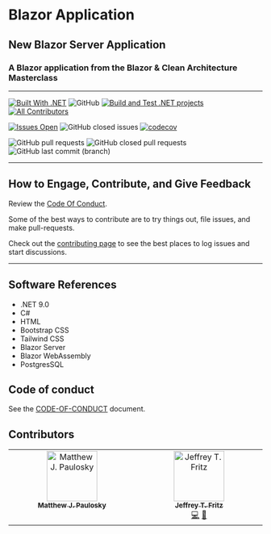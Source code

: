 # Blazor Application

## New Blazor Server Application

### A Blazor application from the Blazor & Clean Architecture Masterclass

****

[![Built With .NET](https://img.shields.io/badge/Built_With_.NET-512BD4?style=plastic&logo=DotNet&logoColor=white)](https://dot.net)
![GitHub](https://img.shields.io/github/license/mpaulosky/BlazingBlog?logo=github)
[![Build and Test .NET projects](https://github.com/mpaulosky/BlazingBlog/actions/workflows/dotnet.yml/badge.svg?branch=main)](https://github.com/mpaulosky/BlazingBlog/actions/workflows/dotnet.yml)<!-- ALL-CONTRIBUTORS-BADGE:START - Do not remove or modify this section -->
[![All Contributors](https://img.shields.io/badge/all_contributors-2-orange.svg?style=flat-square)](#contributors-)
<!-- ALL-CONTRIBUTORS-BADGE:END --> 

[![Issues Open](https://img.shields.io/github/issues/mpaulosky/BlazingBlog.svg?style=flatsquare&logo=github&label=Open%20Issues)](https://github.com/mpaulosky/BlazingBlog/issues)
![GitHub closed issues](https://img.shields.io/github/issues-closed/mpaulosky/BlazingBlog?logo=github)
[![codecov](https://codecov.io/gh/mpaulosky/BlazingBlog/branch/main/graph/badge.svg)](https://codecov.io/gh/mpaulosky/BlazingBlog)

![GitHub pull requests](https://img.shields.io/github/issues-pr/mpaulosky/BlazingBlog?label=pull%20requests%20main&logo=github)
![GitHub closed pull requests](https://img.shields.io/github/issues-pr-closed/mpaulosky/BlazingBlog?logo=github)
![GitHub last commit (branch)](https://img.shields.io/github/last-commit/mpaulosky/BlazingBlog/main?label=last%20commit%20main&logo=github)



****

## How to Engage, Contribute, and Give Feedback

Review the [Code Of Conduct](docs/CODE_OF_CONDUCT.md).

Some of the best ways to contribute are to try things out, file issues, and make pull-requests.

Check out the [contributing page](docs/CONTRIBUTING.md) to see the best places to log issues and start discussions.

****

## Software References

* .NET 9.0
* C#
* HTML
* Bootstrap CSS
* Tailwind CSS
* Blazor Server
* Blazor WebAssembly
* PostgresSQL

## Code of conduct

See the [CODE-OF-CONDUCT](docs/CODE_OF_CONDUCT.md) document.

## Contributors

<!-- ALL-CONTRIBUTORS-LIST:START - Do not remove or modify this section -->
<!-- prettier-ignore-start -->
<!-- markdownlint-disable -->
<table>
  <tbody>
    <tr>
      <td align="center" valign="top" width="14.28%">
        <a href="https://github.com/mpaulosky">
            <img src="https://avatars.githubusercontent.com/u/60372079?s=400&u=225990541a9143e8012466b5d8e29300c2cd32d2&v=4" width="100px;" alt="Matthew J. Paulosky"/><br />
            <sub><b>Matthew J. Paulosky</b></sub>
        </a><br />
      </td>
      <td align="center" valign="top" width="14.28%">
            <a href="https://mas.to/@csharpfritz">
                <img src="https://avatars.githubusercontent.com/u/78577?v=4?s=100" width="100px;" alt="Jeffrey T. Fritz"/>
                <br />
                <sub><b>Jeffrey T. Fritz</b></sub>
            </a>
            <br />
            <a href="https://github.com/FritzAndFriends/SharpSite/commits?author=csharpfritz" title="Code">💻</a>
            <a href="#projectManagement-csharpfritz" title="Project Management">📆</a>
        </td>
    </tr>
  </tbody>
</table>
<!-- markdownlint-restore -->
<!-- prettier-ignore-end -->

<!-- ALL-CONTRIBUTORS-LIST:END -->
<!-- prettier-ignore-start -->
<!-- markdownlint-disable -->

<!-- markdownlint-restore -->
<!-- prettier-ignore-end -->

<!-- ALL-CONTRIBUTORS-LIST:END -->